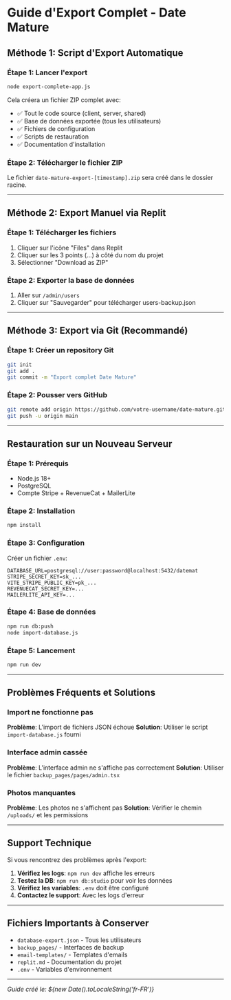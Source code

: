 # Guide d'Export Complet - Date Mature

## Méthode 1: Script d'Export Automatique

### Étape 1: Lancer l'export
```bash
node export-complete-app.js
```

Cela créera un fichier ZIP complet avec:
- ✅ Tout le code source (client, server, shared)
- ✅ Base de données exportée (tous les utilisateurs)
- ✅ Fichiers de configuration
- ✅ Scripts de restauration
- ✅ Documentation d'installation

### Étape 2: Télécharger le fichier ZIP
Le fichier `date-mature-export-[timestamp].zip` sera créé dans le dossier racine.

---

## Méthode 2: Export Manuel via Replit

### Étape 1: Télécharger les fichiers
1. Cliquer sur l'icône "Files" dans Replit
2. Cliquer sur les 3 points (...) à côté du nom du projet
3. Sélectionner "Download as ZIP"

### Étape 2: Exporter la base de données
1. Aller sur `/admin/users`
2. Cliquer sur "Sauvegarder" pour télécharger users-backup.json

---

## Méthode 3: Export via Git (Recommandé)

### Étape 1: Créer un repository Git
```bash
git init
git add .
git commit -m "Export complet Date Mature"
```

### Étape 2: Pousser vers GitHub
```bash
git remote add origin https://github.com/votre-username/date-mature.git
git push -u origin main
```

---

## Restauration sur un Nouveau Serveur

### Étape 1: Prérequis
- Node.js 18+
- PostgreSQL
- Compte Stripe + RevenueCat + MailerLite

### Étape 2: Installation
```bash
npm install
```

### Étape 3: Configuration
Créer un fichier `.env`:
```
DATABASE_URL=postgresql://user:password@localhost:5432/datemat
STRIPE_SECRET_KEY=sk_...
VITE_STRIPE_PUBLIC_KEY=pk_...
REVENUECAT_SECRET_KEY=...
MAILERLITE_API_KEY=...
```

### Étape 4: Base de données
```bash
npm run db:push
node import-database.js
```

### Étape 5: Lancement
```bash
npm run dev
```

---

## Problèmes Fréquents et Solutions

### Import ne fonctionne pas
**Problème**: L'import de fichiers JSON échoue
**Solution**: Utiliser le script `import-database.js` fourni

### Interface admin cassée
**Problème**: L'interface admin ne s'affiche pas correctement
**Solution**: Utiliser le fichier `backup_pages/pages/admin.tsx`

### Photos manquantes
**Problème**: Les photos ne s'affichent pas
**Solution**: Vérifier le chemin `/uploads/` et les permissions

---

## Support Technique

Si vous rencontrez des problèmes après l'export:

1. **Vérifiez les logs**: `npm run dev` affiche les erreurs
2. **Testez la DB**: `npm run db:studio` pour voir les données
3. **Vérifiez les variables**: `.env` doit être configuré
4. **Contactez le support**: Avec les logs d'erreur

---

## Fichiers Importants à Conserver

- `database-export.json` - Tous les utilisateurs
- `backup_pages/` - Interfaces de backup
- `email-templates/` - Templates d'emails
- `replit.md` - Documentation du projet
- `.env` - Variables d'environnement

---

*Guide créé le: ${new Date().toLocaleString('fr-FR')}*
